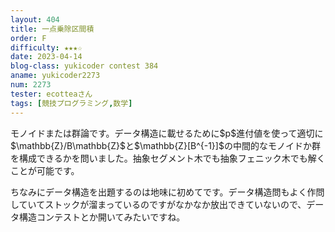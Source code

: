 ```yaml
---
layout: 404
title: 一点乗除区間積
order: F
difficulty: ★★★☆
date: 2023-04-14
blog-class: yukicoder contest 384
aname: yukicoder2273
num: 2273
tester: ecotteaさん
tags: [競技プログラミング,数学]
---
```


<p>
モノイドまたは群論です。データ構造に載せるために$p$進付値を使って適切に$\mathbb{Z}/B\mathbb{Z}$と$\mathbb{Z}[B^{-1}]$の中間的なモノイドか群を構成できるかを問いました。抽象セグメント木でも抽象フェニック木でも解くことが可能です。
</p>
<p>
ちなみにデータ構造を出題するのは地味に初めてです。データ構造問もよく作問していてストックが溜まっているのですがなかなか放出できていないので、データ構造コンテストとか開いてみたいですね。
</p>
